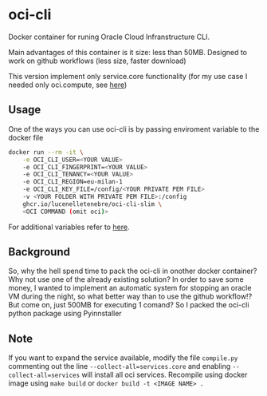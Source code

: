 # oci-cli

Docker container for runing Oracle Cloud Infranstructure CLI.

Main advantages of this container is it size: less than 50MB. Designed to work on github workflows (less size, faster download)

This version implement only service.core functionality (for my use case I needed only oci.compute, see [here](##Background))

## Usage
One of the ways you can use oci-cli is by passing enviroment variable to the docker file

```bash
docker run --rm -it \
	-e OCI_CLI_USER=<YOUR VALUE>
    -e OCI_CLI_FINGERPRINT=<YOUR VALUE>
    -e OCI_CLI_TENANCY=<YOUR VALUE>
    -e OCI_CLI_REGION=eu-milan-1
    -e OCI_CLI_KEY_FILE=/config/<YOUR PRIVATE PEM FILE>
    -v <YOUR FOLDER WITH PRIVATE PEM FILE>:/config
	ghcr.io/lucenelletenebre/oci-cli-slim \
    <OCI COMMAND (omit oci)>
```

For additional variables refer to [here](https://docs.oracle.com/en-us/iaas/Content/API/SDKDocs/clienvironmentvariables.htm#CLI_Environment_Variables).

## Background
So, why the hell spend time to pack the oci-cli in onother docker container? Why not use one of the already existing solution? In order to save some money, I wanted to implement an automatic system for stopping an oracle VM during the night, so what better way than to use the github workflow!? But come on, just 500MB for executing 1 comand? So I packed the oci-cli python package using Pyinnstaller

## Note
If you want to expand the service available, modify the file `compile.py` commenting out the line `--collect-all=services.core` and enabling `--collect-all=services` will install all oci services.
Recompile using docker image using `make build` or `docker build -t <IMAGE NAME> .`
